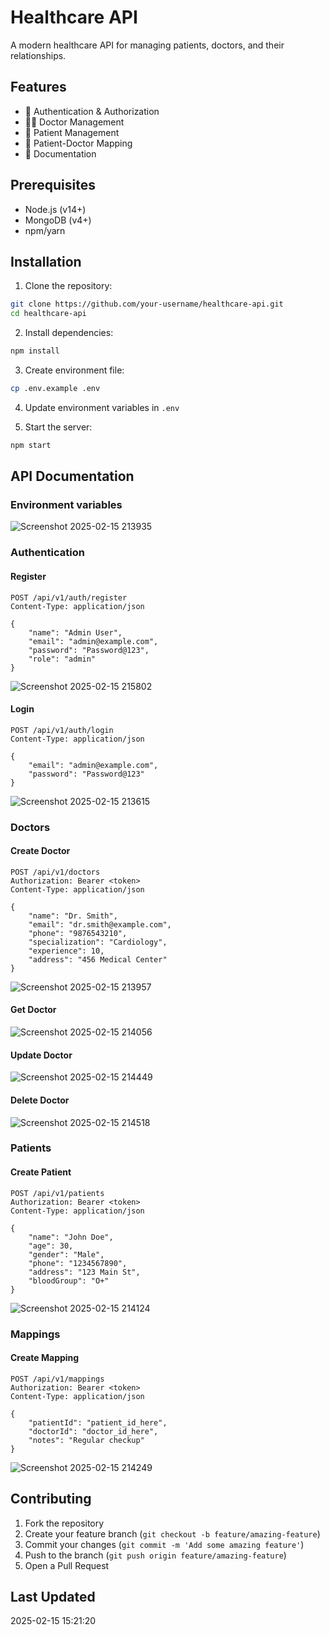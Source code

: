 # Healthcare API

A modern healthcare API for managing patients, doctors, and their relationships.

## Features

- 🔐 Authentication & Authorization
- 👨‍⚕️ Doctor Management
- 🏥 Patient Management
- 🔗 Patient-Doctor Mapping
- 📝 Documentation

## Prerequisites

- Node.js (v14+)
- MongoDB (v4+)
- npm/yarn

## Installation

1. Clone the repository:
```bash
git clone https://github.com/your-username/healthcare-api.git
cd healthcare-api
```

2. Install dependencies:
```bash
npm install
```

3. Create environment file:
```bash
cp .env.example .env
```

4. Update environment variables in `.env`

5. Start the server:
```bash
npm start
```

## API Documentation

### Environment variables
![Screenshot 2025-02-15 213935](https://github.com/user-attachments/assets/ef4d673b-b4a8-41f2-b775-d73269d7ff59)


### Authentication

#### Register
```http
POST /api/v1/auth/register
Content-Type: application/json

{
    "name": "Admin User",
    "email": "admin@example.com",
    "password": "Password@123",
    "role": "admin"
}
```
![Screenshot 2025-02-15 215802](https://github.com/user-attachments/assets/09c8be07-1479-4f21-888e-9007a6f2a70b)



#### Login
```http
POST /api/v1/auth/login
Content-Type: application/json

{
    "email": "admin@example.com",
    "password": "Password@123"
}
```
![Screenshot 2025-02-15 213615](https://github.com/user-attachments/assets/d6c812b5-dc34-4f78-9735-629e19b70405)

### Doctors

#### Create Doctor
```http
POST /api/v1/doctors
Authorization: Bearer <token>
Content-Type: application/json

{
    "name": "Dr. Smith",
    "email": "dr.smith@example.com",
    "phone": "9876543210",
    "specialization": "Cardiology",
    "experience": 10,
    "address": "456 Medical Center"
}
```
![Screenshot 2025-02-15 213957](https://github.com/user-attachments/assets/283f33b0-d098-4594-87cc-f37f4f578940)

#### Get Doctor
![Screenshot 2025-02-15 214056](https://github.com/user-attachments/assets/fb00be6a-c071-4282-b638-fb42ee65045f)

#### Update Doctor
![Screenshot 2025-02-15 214449](https://github.com/user-attachments/assets/8dc975f4-1c84-457c-bda9-cbbcb7e8291b)

#### Delete Doctor
![Screenshot 2025-02-15 214518](https://github.com/user-attachments/assets/35587b04-cc37-4376-9b22-c90b9600953a)

### Patients

#### Create Patient
```http
POST /api/v1/patients
Authorization: Bearer <token>
Content-Type: application/json

{
    "name": "John Doe",
    "age": 30,
    "gender": "Male",
    "phone": "1234567890",
    "address": "123 Main St",
    "bloodGroup": "O+"
}
```
![Screenshot 2025-02-15 214124](https://github.com/user-attachments/assets/88d811ac-1500-427b-bcca-a27daba2bf2b)

### Mappings

#### Create Mapping
```http
POST /api/v1/mappings
Authorization: Bearer <token>
Content-Type: application/json

{
    "patientId": "patient_id_here",
    "doctorId": "doctor_id_here",
    "notes": "Regular checkup"
}
```
![Screenshot 2025-02-15 214249](https://github.com/user-attachments/assets/2a746362-7d22-47b0-848b-317fa6502dad)

## Contributing

1. Fork the repository
2. Create your feature branch (`git checkout -b feature/amazing-feature`)
3. Commit your changes (`git commit -m 'Add some amazing feature'`)
4. Push to the branch (`git push origin feature/amazing-feature`)
5. Open a Pull Request

## Last Updated

2025-02-15 15:21:20
